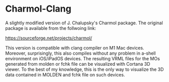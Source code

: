 # Charmol-Clang

A slightly modified version of J. Chalupsky's Charmol package. The original package is available from the follwoing link:

https://sourceforge.net/projects/charmol/

This version is compatible with clang compiler on M1 Mac devices. Moreover, surprisingly, this also compiles without any problem in a-shell environment on iOS/iPadOS devices. The resulting VRML files for the MOs generated from molden or fchk file can be visualized with Cortana 3D viewer. To the best of my knowledge, this is the only way to visualize the 3D data contained in MOLDEN and fchk file on such devices.

